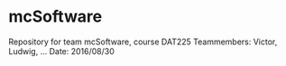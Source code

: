 # mcSoftware
Repository for team mcSoftware, course DAT225
Teammembers: Victor, Ludwig, ...
Date: 2016/08/30
